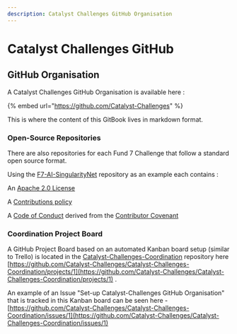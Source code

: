 ```yaml
---
description: Catalyst Challenges GitHub Organisation
---
```


# Catalyst Challenges GitHub

## GitHub Organisation

A Catalyst Challenges GitHub Organisation is available here :

{% embed url="https://github.com/Catalyst-Challenges" %}

This is where the content of this GitBook lives in markdown format.&#x20;

### Open-Source Repositories&#x20;

There are also repositories for each Fund 7 Challenge that follow a standard open source format.&#x20;

Using the [F7-AI-SingularityNet](https://github.com/Catalyst-Challenges/F7-AI-SingularityNet) repository as an example each contains :

An [Apache 2.0 License](https://github.com/Catalyst-Challenges/F7-AI-SingularityNet/blob/main/LICENSE)

A [Contributions policy](https://github.com/Catalyst-Challenges/F7-AI-SingularityNet/blob/main/CONTRIBUTE.md)

A [Code of Conduct](https://github.com/Catalyst-Challenges/F7-AI-SingularityNet/blob/main/CODE-OF-CONDUCT.md) derived from the [Contributor Covenant](https://www.contributor-covenant.org)

### Coordination Project Board

A GitHub Project Board based on an automated Kanban board setup (similar to Trello) is located in the [Catalyst-Challenges-Coordination](https://github.com/Catalyst-Challenges/Catalyst-Challenges-Coordination) repository here [https://github.com/Catalyst-Challenges/Catalyst-Challenges-Coordination/projects/1](https://github.com/Catalyst-Challenges/Catalyst-Challenges-Coordination/projects/1) .

An example of an Issue "Set-up Catalyst-Challenges GitHub Organisation" that is tracked in this Kanban board can be seen here - [https://github.com/Catalyst-Challenges/Catalyst-Challenges-Coordination/issues/1](https://github.com/Catalyst-Challenges/Catalyst-Challenges-Coordination/issues/1)



